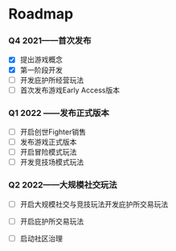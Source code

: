# Roadmap

### Q4 2021——首次发布

* [x] 提出游戏概念
* [x] 第一阶段开发
* [ ] 开发庇护所经营玩法
* [ ] 首次发布游戏Early Access版本

### Q1 2022 ——发布正式版本 <a id="q-1-2022"></a>

* [ ] 开启创世Fighter销售
* [ ] 发布游戏正式版本
* [ ] 开启冒险模式玩法
* [ ] 开发竞技场模式玩法

### Q2 2022——大规模社交玩法 <a id="q-2-2022"></a>

* [ ] 开启大规模社交与竞技玩法开发庇护所交易玩法
* [ ] 开启庇护所交易玩法
* [ ] 启动社区治理

